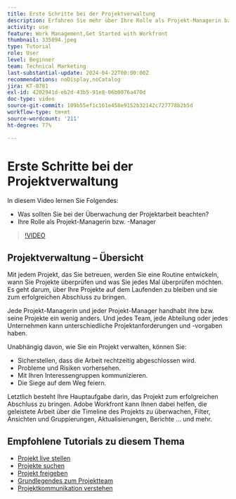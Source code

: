 ```yaml
---
title: Erste Schritte bei der Projektverwaltung
description: Erfahren Sie mehr über Ihre Rolle als Projekt-Managerin bzw. -Manager und darüber, was Sie bei der Überwachung der Projektarbeit beachten sollten.
activity: use
feature: Work Management,Get Started with Workfront
thumbnail: 335094.jpeg
type: Tutorial
role: User
level: Beginner
team: Technical Marketing
last-substantial-update: 2024-04-22T00:00:00Z
recommendations: noDisplay,noCatalog
jira: KT-8781
exl-id: 4202941d-eb2d-43b5-91e8-06b0076a470d
doc-type: video
source-git-commit: 109b55ef1c161e458e9152b32142c727778b2b5d
workflow-type: tm+mt
source-wordcount: '211'
ht-degree: 77%

---
```


# Erste Schritte bei der Projektverwaltung

In diesem Video lernen Sie Folgendes:

* Was sollten Sie bei der Überwachung der Projektarbeit beachten?
* Ihre Rolle als Projekt-Managerin bzw. -Manager

>[!VIDEO](https://video.tv.adobe.com/v/335094/?quality=12&learn=on)

## Projektverwaltung – Übersicht

Mit jedem Projekt, das Sie betreuen, werden Sie eine Routine entwickeln, wann Sie Projekte überprüfen und was Sie jedes Mal überprüfen möchten. Es geht darum, über Ihre Projekte auf dem Laufenden zu bleiben und sie zum erfolgreichen Abschluss zu bringen.

Jede Projekt-Managerin und jeder Projekt-Manager handhabt ihre bzw. seine Projekte ein wenig anders. Und jedes Team, jede Abteilung oder jedes Unternehmen kann unterschiedliche Projektanforderungen und -vorgaben haben.

Unabhängig davon, wie Sie ein Projekt verwalten, können Sie:

* Sicherstellen, dass die Arbeit rechtzeitig abgeschlossen wird.
* Probleme und Risiken vorhersehen.
* Mit Ihren Interessengruppen kommunizieren.
* Die Siege auf dem Weg feiern.

Letztlich besteht Ihre Hauptaufgabe darin, das Projekt zum erfolgreichen Abschluss zu bringen. Adobe Workfront kann Ihnen dabei helfen, die geleistete Arbeit über die Timeline des Projekts zu überwachen, Filter, Ansichten und Gruppierungen, Aktualisierungen, Berichte ... und mehr.

<!---
learn more urls
3 universal principles of project management
What is a project manager?
Project management knowledge areas
9 best practices for effective project management
10 work management problems and how to solve them
--->

## Empfohlene Tutorials zu diesem Thema

* [Projekt live stellen](https://experienceleague.adobe.com/en/docs/workfront-learn/tutorials-workfront/manage-work/projects/take-a-project-live.md)
* [Projekte suchen](https://experienceleague.adobe.com/en/docs/workfront-learn/tutorials-workfront/manage-work/projects/find-projects.md)
* [Projekt freigeben](https://experienceleague.adobe.com/en/docs/workfront-learn/tutorials-workfront/manage-work/projects/share-a-project.md)
* [Grundlegendes zum Projektteam](https://experienceleague.adobe.com/en/docs/workfront-learn/tutorials-workfront/manage-work/projects/understand-the-project-team.md)
* [Projektkommunikation verstehen](https://experienceleague.adobe.com/en/docs/workfront-learn/tutorials-workfront/manage-work/projects/understand-project-communication.md)
